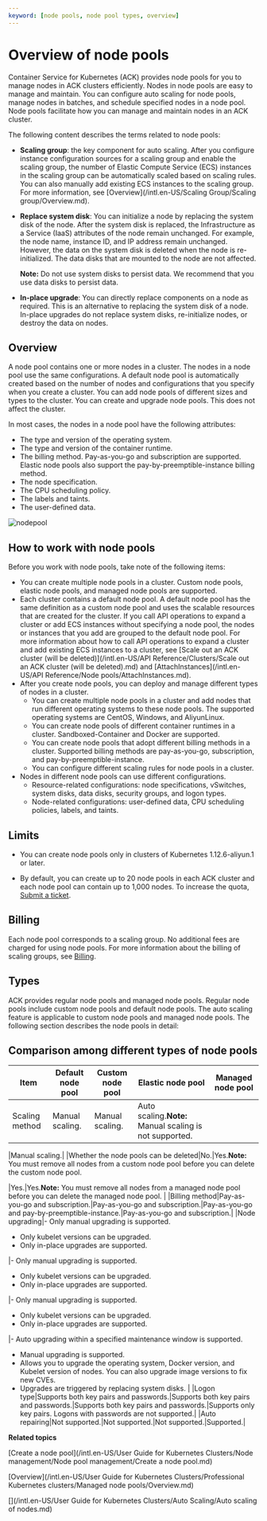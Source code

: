 ```yaml
---
keyword: [node pools, node pool types, overview]
---
```


# Overview of node pools

Container Service for Kubernetes \(ACK\) provides node pools for you to manage nodes in ACK clusters efficiently. Nodes in node pools are easy to manage and maintain. You can configure auto scaling for node pools, manage nodes in batches, and schedule specified nodes in a node pool. Node pools facilitate how you can manage and maintain nodes in an ACK cluster.

The following content describes the terms related to node pools:

-   **Scaling group**: the key component for auto scaling. After you configure instance configuration sources for a scaling group and enable the scaling group, the number of Elastic Compute Service \(ECS\) instances in the scaling group can be automatically scaled based on scaling rules. You can also manually add existing ECS instances to the scaling group. For more information, see [Overview](/intl.en-US/Scaling Group/Scaling group/Overview.md).
-   **Replace system disk**: You can initialize a node by replacing the system disk of the node. After the system disk is replaced, the Infrastructure as a Service \(IaaS\) attributes of the node remain unchanged. For example, the node name, instance ID, and IP address remain unchanged. However, the data on the system disk is deleted when the node is re-initialized. The data disks that are mounted to the node are not affected.

    **Note:** Do not use system disks to persist data. We recommend that you use data disks to persist data.

-   **In-place upgrade**: You can directly replace components on a node as required. This is an alternative to replacing the system disk of a node. In-place upgrades do not replace system disks, re-initialize nodes, or destroy the data on nodes.

## Overview

A node pool contains one or more nodes in a cluster. The nodes in a node pool use the same configurations. A default node pool is automatically created based on the number of nodes and configurations that you specify when you create a cluster. You can add node pools of different sizes and types to the cluster. You can create and upgrade node pools. This does not affect the cluster.

In most cases, the nodes in a node pool have the following attributes:

-   The type and version of the operating system.
-   The type and version of the container runtime.
-   The billing method. Pay-as-you-go and subscription are supported. Elastic node pools also support the pay-by-preemptible-instance billing method.
-   The node specification.
-   The CPU scheduling policy.
-   The labels and taints.
-   The user-defined data.

![nodepool](https://static-aliyun-doc.oss-accelerate.aliyuncs.com/assets/img/en-US/0780981161/p203661.png)

## How to work with node pools

Before you work with node pools, take note of the following items:

-   You can create multiple node pools in a cluster. Custom node pools, elastic node pools, and managed node pools are supported.
-   Each cluster contains a default node pool. A default node pool has the same definition as a custom node pool and uses the scalable resources that are created for the cluster. If you call API operations to expand a cluster or add ECS instances without specifying a node pool, the nodes or instances that you add are grouped to the default node pool. For more information about how to call API operations to expand a cluster and add existing ECS instances to a cluster, see [Scale out an ACK cluster \(will be deleted\)](/intl.en-US/API Reference/Clusters/Scale out an ACK cluster (will be deleted).md) and [AttachInstances](/intl.en-US/API Reference/Node pools/AttachInstances.md).
-   After you create node pools, you can deploy and manage different types of nodes in a cluster.
    -   You can create multiple node pools in a cluster and add nodes that run different operating systems to these node pools. The supported operating systems are CentOS, Windows, and AliyunLinux.
    -   You can create node pools of different container runtimes in a cluster. Sandboxed-Container and Docker are supported.
    -   You can create node pools that adopt different billing methods in a cluster. Supported billing methods are pay-as-you-go, subscription, and pay-by-preemptible-instance.
    -   You can configure different scaling rules for node pools in a cluster.
-   Nodes in different node pools can use different configurations.
    -   Resource-related configurations: node specifications, vSwitches, system disks, data disks, security groups, and logon types.
    -   Node-related configurations: user-defined data, CPU scheduling policies, labels, and taints.

## Limits

-   You can create node pools only in clusters of Kubernetes 1.12.6-aliyun.1 or later.

-   By default, you can create up to 20 node pools in each ACK cluster and each node pool can contain up to 1,000 nodes. To increase the quota, [Submit a ticket](https://workorder-intl.console.aliyun.com/console.htm).


## Billing

Each node pool corresponds to a scaling group. No additional fees are charged for using node pools. For more information about the billing of scaling groups, see [Billing](/intl.en-US/Pricing/Billing.md).

## Types

ACK provides regular node pools and managed node pools. Regular node pools include custom node pools and default node pools. The auto scaling feature is applicable to custom node pools and managed node pools. The following section describes the node pools in detail:



## Comparison among different types of node pools

|Item|Default node pool|Custom node pool|Elastic node pool|Managed node pool|
|----|-----------------|----------------|-----------------|-----------------|
|Scaling method|Manual scaling.|Manual scaling.|Auto scaling.**Note:** Manual scaling is not supported.

|Manual scaling.|
|Whether the node pools can be deleted|No.|Yes.**Note:** You must remove all nodes from a custom node pool before you can delete the custom node pool.

|Yes.|Yes.**Note:** You must remove all nodes from a managed node pool before you can delete the managed node pool. |
|Billing method|Pay-as-you-go and subscription.|Pay-as-you-go and subscription.|Pay-as-you-go and pay-by-preemptible-instance.|Pay-as-you-go and subscription.|
|Node upgrading|-   Only manual upgrading is supported.
-   Only kubelet versions can be upgraded.
-   Only in-place upgrades are supported.

|-   Only manual upgrading is supported.
-   Only kubelet versions can be upgraded.
-   Only in-place upgrades are supported.

|-   Only manual upgrading is supported.
-   Only kubelet versions can be upgraded.
-   Only in-place upgrades are supported.

|-   Auto upgrading within a specified maintenance window is supported.
-   Manual upgrading is supported.
-   Allows you to upgrade the operating system, Docker version, and Kubelet version of nodes. You can also upgrade image versions to fix new CVEs.
-   Upgrades are triggered by replacing system disks. |
|Logon type|Supports both key pairs and passwords.|Supports both key pairs and passwords.|Supports both key pairs and passwords.|Supports only key pairs. Logons with passwords are not supported.|
|Auto repairing|Not supported.|Not supported.|Not supported.|Supported.|

**Related topics**  


[Create a node pool](/intl.en-US/User Guide for Kubernetes Clusters/Node management/Node pool management/Create a node pool.md)

[Overview](/intl.en-US/User Guide for Kubernetes Clusters/Professional Kubernetes clusters/Managed node pools/Overview.md)

[](/intl.en-US/User Guide for Kubernetes Clusters/Auto Scaling/Auto scaling of nodes.md)

